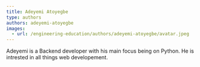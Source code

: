 ```yaml
---
title: Adeyemi Atoyegbe
type: authors
authors: adeyemi-atoyegbe
images:
  - url: /engineering-education/authors/adeyemi-atoyegbe/avatar.jpeg 
---
```

Adeyemi is a Backend developer with his main focus being on Python. He is intrested in all things web developement.

